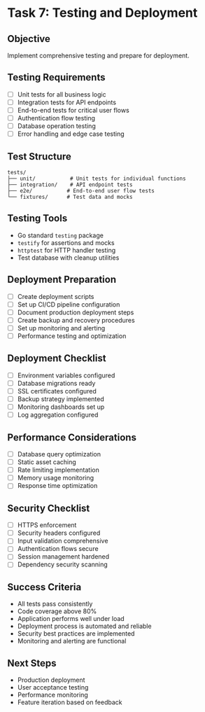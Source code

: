# Task 7: Testing and Deployment

## Objective
Implement comprehensive testing and prepare for deployment.

## Testing Requirements
- [ ] Unit tests for all business logic
- [ ] Integration tests for API endpoints
- [ ] End-to-end tests for critical user flows
- [ ] Authentication flow testing
- [ ] Database operation testing
- [ ] Error handling and edge case testing

## Test Structure
```
tests/
├── unit/           # Unit tests for individual functions
├── integration/    # API endpoint tests
├── e2e/           # End-to-end user flow tests
└── fixtures/      # Test data and mocks
```

## Testing Tools
- Go standard `testing` package
- `testify` for assertions and mocks
- `httptest` for HTTP handler testing
- Test database with cleanup utilities

## Deployment Preparation
- [ ] Create deployment scripts
- [ ] Set up CI/CD pipeline configuration
- [ ] Document production deployment steps
- [ ] Create backup and recovery procedures
- [ ] Set up monitoring and alerting
- [ ] Performance testing and optimization

## Deployment Checklist
- [ ] Environment variables configured
- [ ] Database migrations ready
- [ ] SSL certificates configured
- [ ] Backup strategy implemented
- [ ] Monitoring dashboards set up
- [ ] Log aggregation configured

## Performance Considerations
- [ ] Database query optimization
- [ ] Static asset caching
- [ ] Rate limiting implementation
- [ ] Memory usage monitoring
- [ ] Response time optimization

## Security Checklist
- [ ] HTTPS enforcement
- [ ] Security headers configured
- [ ] Input validation comprehensive
- [ ] Authentication flows secure
- [ ] Session management hardened
- [ ] Dependency security scanning

## Success Criteria
- All tests pass consistently
- Code coverage above 80%
- Application performs well under load
- Deployment process is automated and reliable
- Security best practices are implemented
- Monitoring and alerting are functional

## Next Steps
- Production deployment
- User acceptance testing
- Performance monitoring
- Feature iteration based on feedback